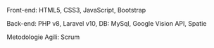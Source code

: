 Front-end: HTML5, CSS3, JavaScript, Bootstrap  

Back-end: PHP v8, Laravel v10, DB: MySql, Google Vision API, Spatie

Metodologie Agili: Scrum
